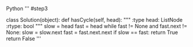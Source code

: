 Python
'''
#step3

class Solution(object):
    def hasCycle(self, head):
        """
        :type head: ListNode
        :rtype: bool
        """
        slow = head
        fast = head
        while fast != None and fast.next != None:
            slow = slow.next
            fast = fast.next.next
            if slow == fast:
                return True
        return False
'''

